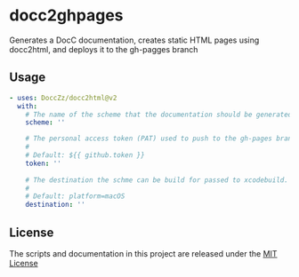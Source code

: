 # docc2ghpages

Generates a DocC documentation, creates static HTML pages using docc2html, and deploys it to the gh-pagges branch

## Usage

<!-- start usage -->
```yaml
- uses: DoccZz/docc2html@v2
  with:
    # The name of the scheme that the documentation should be generated for passed to xcodebuild.
    scheme: ''

    # The personal access token (PAT) used to push to the gh-pages branch.
    #
    # Default: ${{ github.token }}
    token: ''
  
    # The destination the schme can be build for passed to xcodebuild.
    # 
    # Default: platform=macOS
    destination: ''
```
<!-- end usage -->

## License

The scripts and documentation in this project are released under the [MIT License](LICENSE)